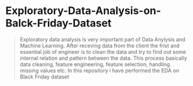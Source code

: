 # Exploratory-Data-Analysis-on-Balck-Friday-Dataset

>Exploratory data analysis is very important part of Data Anylysis and Machine Learning.
>After receving data from the client the frist and essential job of engineer is to clean the data
and try to find out some internal relation and pattern between the data.
>This process basically data cleaning, feature engineering, feature selection, handling missing values etc.
>In this repository i have performed the EDA on Black Friday dataset 
